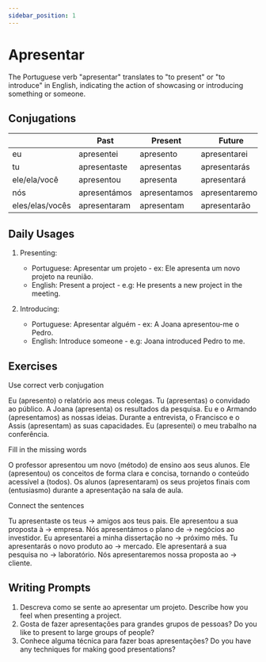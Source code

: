 ```yaml
---
sidebar_position: 1
---
```


# Apresentar

The Portuguese verb "apresentar" translates to "to present" or "to introduce" in English, indicating the action of showcasing or introducing something or someone.

## Conjugations

|                 | Past         | Present      | Future         |
| --------------- | ------------ | ------------ | -------------- |
| eu              | apresentei   | apresento    | apresentarei   |
| tu              | apresentaste | apresentas   | apresentarás   |
| ele/ela/você    | apresentou   | apresenta    | apresentará    |
| nós             | apresentámos | apresentamos | apresentaremos |
| eles/elas/vocês | apresentaram | apresentam   | apresentarão   |

## Daily Usages

1. Presenting:

   - Portuguese: Apresentar um projeto - ex: Ele apresenta um novo projeto na reunião.
   - English: Present a project - e.g: He presents a new project in the meeting.

2. Introducing:

   - Portuguese: Apresentar alguém - ex: A Joana apresentou-me o Pedro.
   - English: Introduce someone - e.g: Joana introduced Pedro to me.

## Exercises

Use correct verb conjugation

Eu (apresento) o relatório aos meus colegas.
Tu (apresentas) o convidado ao público.
A Joana (apresenta) os resultados da pesquisa.
Eu e o Armando (apresentamos) as nossas ideias.
Durante a entrevista, o Francisco e o Assis (apresentam) as suas capacidades.
Eu (apresentei) o meu trabalho na conferência.

Fill in the missing words

O professor apresentou um novo (método) de ensino aos seus alunos. Ele (apresentou) os conceitos de forma clara e concisa, tornando o conteúdo acessível a (todos). Os alunos (apresentaram) os seus projetos finais com (entusiasmo) durante a apresentação na sala de aula.

Connect the sentences

Tu apresentaste os teus -> amigos aos teus pais.
Ele apresentou a sua proposta à -> empresa.
Nós apresentámos o plano de -> negócios ao investidor.
Eu apresentarei a minha dissertação no -> próximo mês.
Tu apresentarás o novo produto ao -> mercado.
Ele apresentará a sua pesquisa no -> laboratório.
Nós apresentaremos nossa proposta ao -> cliente.

## Writing Prompts

1. Descreva como se sente ao apresentar um projeto. Describe how you feel when presenting a project.
2. Gosta de fazer apresentações para grandes grupos de pessoas? Do you like to present to large groups of people?
3. Conhece alguma técnica para fazer boas apresentações? Do you have any techniques for making good presentations?
